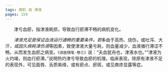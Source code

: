 ```yaml
---
tags: 病机 血 津液
pages: 159
---
```

&emsp;&emsp;津亏血瘀，指津液耗损，导致血行瘀滞不畅的病机变化。

&emsp;&emsp;<dfn>津液充足是保证血液运行通畅的重要条件。若</dfn>~~多~~由于高热、烧伤，或吐泻、大汗<dfn>，或因久病耗津伤液</dfn>等因素，致使津液大量亏耗，则血量减少，血液循行滞涩不畅，从而发生血瘀之病变。`《读医随笔·卷三》`说：“夫血犹舟也，津液水也。”“津液为火灼竭，则血行瘀滞。”说明热灼津亏导致血瘀的机理。临床表现，除原有津液不足的表现外，可见面唇、舌质紫绛，或有瘀点、瘀斑，或见癍疹显露等症。